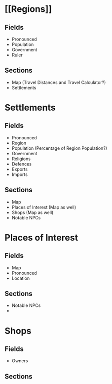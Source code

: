 # [[Regions]] 
## Fields
- Pronounced
- Population
- Government
- Ruler
## Sections
- Map (Travel Distances and Travel Calculator?)
- Settlements

# Settlements
## Fields
- Pronounced
- Region
- Population (Percentage of Region Population?)
- Government
- Religions
- Defences
- Exports
- Imports
## Sections
- Map
- Places of Interest (Map as well)
- Shops (Map as well)
- Notable NPCs

# Places of Interest
## Fields
- Map
- Pronounced
- Location
## Sections
- Notable NPCs
- 

# Shops
## Fields
- Owners
## Sections
